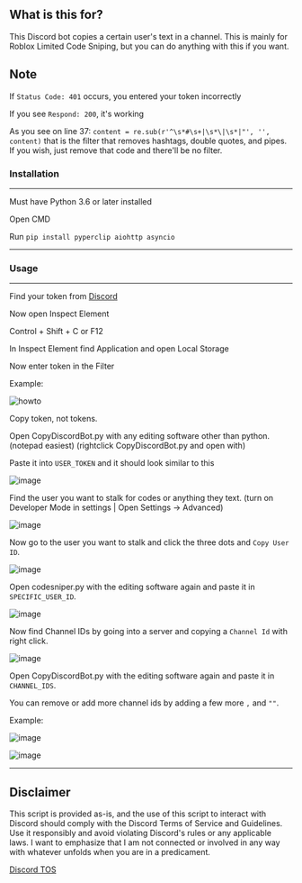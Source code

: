 ## What is this for?
This Discord bot copies a certain user's text in a channel. This is mainly for Roblox Limited Code Sniping, but you can do anything with this if you want.

## Note
If ```Status Code: 401``` occurs, you entered your token incorrectly

If you see ```Respond: 200```, it's working

As you see on line 37: ```content = re.sub(r'^\s*#\s+|\s*\|\s*|"', '', content)``` that is the filter that removes hashtags, double quotes, and pipes. If you wish, just remove that code and there'll be no filter.

### **Installation**
---------------------

Must have Python 3.6 or later installed

Open CMD

Run ```pip install pyperclip aiohttp asyncio```

---------------------

### Usage

---------------------

Find your token from [Discord](https://discord.com/app)

Now open Inspect Element

Control + Shift + C or F12

In Inspect Element find Application and open Local Storage

Now enter token in the Filter

Example:

![howto](https://github.com/robloxscriptlua/codestalker/assets/141358748/fff90fdc-ebb2-411a-b58a-14763c38d622)

Copy token, not tokens.

Open CopyDiscordBot.py with any editing software other than python. (notepad easiest) (rightclick CopyDiscordBot.py and open with) 

Paste it into ```USER_TOKEN``` and it should look similar to this

![image](https://github.com/robloxscriptlua/codestalker/assets/141358748/c4018711-dc0e-4f6d-8022-cc2a5570013b)

Find the user you want to stalk for codes or anything they text. (turn on Developer Mode in settings | Open Settings -> Advanced)

![image](https://github.com/robloxscriptlua/codestalker/assets/141358748/40da24cb-86e5-49e3-9125-abf68f311a16)

Now go to the user you want to stalk and click the three dots and ```Copy User ID```.

![image](https://github.com/robloxscriptlua/codestalker/assets/141358748/f27bddc6-5a41-4efc-878f-084c12ed3011)

Open codesniper.py with the editing software again and paste it in ```SPECIFIC_USER_ID```.

![image](https://github.com/robloxscriptlua/codestalker/assets/141358748/bcdb6476-aed7-4010-a5f2-a7a0d70dfb1a)

Now find Channel IDs by going into a server and copying a ```Channel Id``` with right click.

![image](https://github.com/robloxscriptlua/codestalker/assets/141358748/2b2de00f-4488-4834-8d64-155222eafbff)

Open CopyDiscordBot.py with the editing software again and paste it in ```CHANNEL_IDS```.

You can remove or add more channel ids by adding a few more ```,``` and ```""```.

Example:

![image](https://github.com/robloxscriptlua/codestalker/assets/141358748/ee889b0c-9396-4279-9da0-d76ff59bcb3f)

![image](https://github.com/robloxscriptlua/codestalker/assets/141358748/a8cddcc4-36e0-458d-8ea1-7087a34840f0)

---------------------

## Disclaimer
This script is provided as-is, and the use of this script to interact with Discord should comply with the Discord Terms of Service and Guidelines. Use it responsibly and avoid violating Discord's rules or any applicable laws. I want to emphasize that I am not connected or involved in any way with whatever unfolds when you are in a predicament.

[Discord TOS](https://discord.com/terms)










